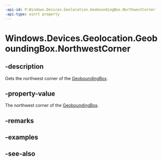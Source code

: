 ----api-id: P:Windows.Devices.Geolocation.GeoboundingBox.NorthwestCorner
-api-type: winrt property
---<!-- Property syntaxpublic Windows.Devices.Geolocation.BasicGeoposition NorthwestCorner { get; }--># Windows.Devices.Geolocation.GeoboundingBox.NorthwestCorner## -descriptionGets the northwest corner of the [GeoboundingBox](geoboundingbox.md).## -property-valueThe northwest corner of the [GeoboundingBox](geoboundingbox.md).## -remarks## -examples## -see-also